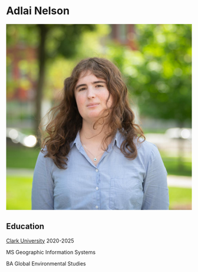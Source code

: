 # Adlai Nelson

![image](resources/2024_Adlai_Nelson-001.jpg)

## Education

 [Clark University](https://www.clarku.edu/departments/geography/) 2020-2025
 
MS Geographic Information Systems

BA Global Environmental Studies




